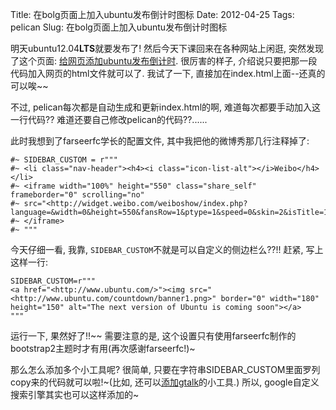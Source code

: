 Title: 在bolg页面上加入ubuntu发布倒计时图标
Date: 2012-04-25
Tags: pelican
Slug: 在bolg页面上加入ubuntu发布倒计时图标

明天ubuntu12.04**LTS**就要发布了! 然后今天下课回来在各种网站上闲逛, 突然发现了这个页面: [给网页添加ubuntu发布倒计时](http://www.ubuntu.com/community/countdown). 很厉害的样子, 介绍说只要把那一段代码加入网页的html文件就可以了. 我试了一下, 直接加在index.html上面--还真的可以唉~~

不过, pelican每次都是自动生成和更新index.html的啊, 难道每次都要手动加入这一行代码?? 难道还要自己修改pelican的代码??......

此时我想到了farseerfc学长的配置文件, 其中我把他的微博秀那几行注释掉了:

    #~ SIDEBAR_CUSTOM = r"""
    #~ <li class="nav-header"><h4><i class="icon-list-alt"></i>Weibo</h4></li>
    #~ <iframe width="100%" height="550" class="share_self"  frameborder="0" scrolling="no" 
    #~ src="<http://widget.weibo.com/weiboshow/index.php?language=&width=0&height=550&fansRow=1&ptype=1&speed=0&skin=2&isTitle=1&noborder=1&isWeibo=1&isFans=1&uid=1862842353&verifier=b193b9de&dpc=1>">
    #~ </iframe>
    #~ """

今天仔细一看, 我靠, `SIDEBAR_CUSTOM`不就是可以自定义的侧边栏么??!! 赶紧, 写上这样一行:

    SIDEBAR_CUSTOM=r"""
    <a href="<http://www.ubuntu.com/>"><img src="<http://www.ubuntu.com/countdown/banner1.png>" border="0" width="180" height="150" alt="The next version of Ubuntu is coming soon"></a>
    """
    
运行一下, 果然好了!!~~ 需要注意的是, 这个设置只有使用farseerfc制作的bootstrap2主题时才有用(再次感谢farseerfc!)~

那么怎么添加多个小工具呢? 很简单, 只要在字符串SIDEBAR_CUSTOM里面罗列copy来的代码就可以啦!~(比如, 还可以[添加gtalk](http://www.google.com/talk/service/badge/New)的小工具.) 所以, google自定义搜索引擎其实也可以这样添加的~




